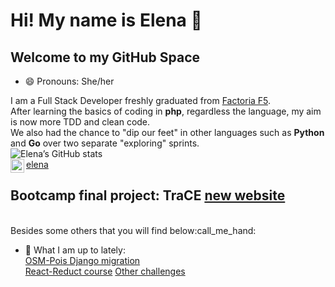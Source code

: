 # Hi! My name is Elena 👋

<!--
**Elena-GHub/Elena-GHub** is a ✨ _special_ ✨ repository because its `README.md` (this file) appears on your GitHub profile.

Here are some ideas to get you started:

- 🔭 I’m currently working on 
- 🌱 I’m currently refactoring projects
- 👯 I’m looking to collaborate on ...
- 🤔 I’m looking for help with ...
- 💬 Ask me about ...
- 📫 How to reach me: ...
- 😄 Pronouns: ...
- ⚡ Fun fact: ...
-->
## Welcome to my GitHub Space

- 😄 Pronouns: She/her

I am a Full Stack Developer freshly graduated from [Factoria F5](http://www.factoriaf5.org/).<br>
After learning the basics of coding in **php**, regardless the language, my aim is now more TDD and clean code.<br>
We also had the chance to "dip our feet" in other languages such as **Python** and **Go** over two separate "exploring" sprints.
<br>
![Elena’s GitHub stats](https://github-readme-stats.vercel.app/api?username=Elena-GHub&theme=gruvbox)
<br>
[<img align="left" alt="codeSTACKr | LinkedIn" width="22px" src="https://cdn.jsdelivr.net/npm/simple-icons@v3/icons/linkedin.svg" />elena](https://www.linkedin.com/in/elena-carballido-marin)
<br>
## Bootcamp final project: **TraCE [new website](http://tracecatalunya.org)**  
<br>
Besides some others that you will find below:call_me_hand:

- 🔭 What I am up to lately:  
[OSM-Pois Django migration](https://github.com/Elena-GHub/osm-pois)  
[React-Reduct course](https://github.com/Elena-GHub/react-hello-world) 
[Other challenges](https://github.com/Elena-GHub/00_Katas) 
